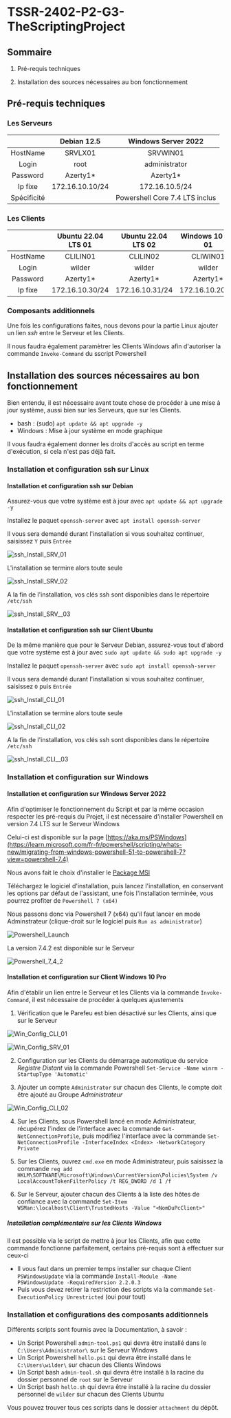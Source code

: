 # **TSSR-2402-P2-G3-TheScriptingProject**

## **Sommaire**

1) Pré-requis techniques

2) Installation des sources nécessaires au bon fonctionnement

## **Pré-requis techniques**

### **Les Serveurs**

||Debian 12.5|Windows Server 2022|
|:-:|:-:|:-:|
|HostName|SRVLX01|SRVWIN01|
|Login|root|administrator|
|Password|Azerty1*|Azerty1*|
|Ip fixe|172.16.10.10/24|172.16.10.5/24|
|Spécificité||Powershell Core 7.4 LTS inclus|

### **Les Clients**

||Ubuntu 22.04 LTS 01|Ubuntu 22.04 LTS 02| Windows 10 Pro 01|Windows 10 Pro 02|
|:-:|:-:|:-:|:-:|:-:|
|HostName|CLILIN01|CLILIN02|CLIWIN01|CLIWIN02|
|Login|wilder|wilder|wilder|wilder|
|Password|Azerty1*|Azerty1*|Azerty1*|Azerty1*|
|Ip fixe|172.16.10.30/24|172.16.10.31/24|172.16.10.20/24|172.16.10.21/24|

### **Composants additionnels**

Une fois les configurations faites, nous devons pour la partie Linux ajouter un lien _ssh_ entre le Serveur et les Clients.

Il nous faudra également paramètrer les Clients Windows afin d'autoriser la commande `Invoke-Command` du sscript Powershell

## **Installation des sources nécessaires au bon fonctionnement**

Bien entendu, il est nécessaire avant toute chose de procéder à une mise à jour système, aussi bien sur les Serveurs, que sur les Clients.

* bash : (sudo) `apt update && apt upgrade -y`
* Windows : Mise à jour système en mode graphique

Il vous faudra également donner les droits d'accès au script en terme d'exécution, si cela n'est pas déjà fait.

### **Installation et configuration ssh sur Linux**

#### **Installation et configuration ssh sur Debian**

Assurez-vous que votre système est à jour avec `apt update && apt upgrade -y`

Installez le paquet `openssh-server` avec `apt install openssh-server`

Il vous sera demandé durant l'installation si vous souhaitez continuer, saisissez `Y` puis `Entrée`

![ssh_Install_SRV_01](attachment/pics/ssh_Install_SRV_01.JPG)

L'installation se termine alors toute seule

![ssh_Install_SRV_02](attachment/pics/ssh_Install_SRV_02.JPG)

A la fin de l'installation, vos clés ssh sont disponibles dans le répertoire `/etc/ssh`

![ssh_Install_SRV__03](attachment/pics/ssh_Install_SRV_03.JPG)

#### **Installation et configuration ssh sur Client Ubuntu**

De la même manière que pour le Serveur Debian, assurez-vous tout d'abord que votre système est à jour avec `sudo apt update && sudo apt upgrade -y`

Installez le paquet `openssh-server` avec `sudo apt install openssh-server`

Il vous sera demandé durant l'installation si vous souhaitez continuer, saisissez `O` puis `Entrée`

![ssh_Install_CLI_01](attachment/pics/ssh_Install_CLI_01.JPG)

L'installation se termine alors toute seule

![ssh_Install_CLI_02](attachment/pics/ssh_Install_CLI_02.JPG)

A la fin de l'installation, vos clés ssh sont disponibles dans le répertoire `/etc/ssh`

![ssh_Install_CLI__03](attachment/pics/ssh_Install_CLI_03.JPG)

### **Installation et configuration sur Windows**

#### **Installation et configuration sur Windows Server 2022**

Afin d'optimiser le fonctionnement du Script et par la même occasion respecter les pré-requis du Projet, il est nécessaire d'installer Powershell en version 7.4 LTS sur le Serveur Windows

Celui-ci est disponible sur la page [https://aka.ms/PSWindows](https://learn.microsoft.com/fr-fr/powershell/scripting/whats-new/migrating-from-windows-powershell-51-to-powershell-7?view=powershell-7.4)

Nous avons fait le choix d'installer le [Package MSI](https://learn.microsoft.com/fr-fr/powershell/scripting/install/installing-powershell-on-windows?view=powershell-7.4#msi)

Téléchargez le logiciel d'installation, puis lancez l'installation, en conservant les options par défaut de l'assistant, une fois l'installation terminée, vous pourrez profiter de `Powershell 7 (x64)`

Nous passons donc via Powershell 7 (x64) qu'il faut lancer en mode Adminstrateur (clique-droit sur le logiciel puis `Run as administrator`)

![Powershell_Launch](attachment/pics/Powershell_Launch.JPG)

La version 7.4.2 est disponible sur le Serveur

![Powershell_7_4_2](attachment/pics/Powershell_7_4_2.JPG)

#### **Installation et configuration sur Client Windows 10 Pro**

Afin d'établir un lien entre le Serveur et les Clients via la commande `Invoke-Command`, il est nécessaire de procéder à quelques ajustements

1) Vérification que le Parefeu est bien désactivé sur les Clients, ainsi que sur le Serveur

![Win_Config_CLI_01](attachment/pics/Win_Config_CLI_01.JPG)

![Win_Config_SRV_01](attachment/pics/Win_Config_SRV_01.JPG)

2) Configuration sur les Clients du démarrage automatique du service _Registre Distant_ via la commande Powershell `Set-Service -Name winrm -StartupType 'Automatic'`

3) Ajouter un compte `Administrator` sur chacun des Clients, le compte doit être ajouté au Groupe _Administrateur_

![Win_Config_CLI_02](attachment/pics/Win_Config_CLI_02.JPG)

4) Sur les Clients, sous Powershell lancé en mode Administrateur, récupérez l'index de l'interface avec la commande `Get-NetConnectionProfile`, puis modifiez l'interface avec la commande `Set-NetConnectionProfile -InterfaceIndex <Index> -NetworkCategory Private`

5) Sur les Clients, ouvrez `cmd.exe` en mode Administrateur, puis saisissez la commande `reg add HKLM\SOFTWARE\Microsoft\Windows\CurrentVersion\Policies\System /v LocalAccountTokenFilterPolicy /t REG_DWORD /d 1 /f`

6) Sur le Serveur, ajouter chacun des Clients à la liste des hôtes de confiance avec la commande `Set-Item WSMan:\localhost\Client\TrustedHosts -Value "<NomDuPcClient>"`

##### Installation complémentaire sur les Clients Windows

Il est possible via le script de mettre à jour les Clients, afin que cette commande fonctionne parfaitement, certains pré-requis sont à effectuer sur ceux-ci

* Il vous faut dans un premier temps installer sur chaque Client `PSWindowsUpdate` via la commande `Install-Module -Name PSWindowsUpdate -RequiredVersion 2.2.0.3`
* Puis vous devez retirer la restriction des scripts via la commande `Set-ExecutionPolicy Unrestricted` (oui pour tout)

### **Installation et configurations des composants additionnels**

Différents scripts sont fournis avec la Documentation, à savoir :
* Un Script Powershell `admin-tool.ps1` qui devra être installé dans le `C:\Users\Administrator\` sur le Serveur Windows
* Un Script Powershell `hello.ps1` qui devra être installé dans le `C:\Users\wilder\` sur chacun des Clients Windows
* Un Script bash `admin-tool.sh` qui devra être installé à la racine du dossier personnel de `root` sur le Serveur
* Un Script bash `hello.sh` qui devra être installé à la racine du dossier personnel de `wilder` sur chacun des Clients Ubuntu

Vous pouvez trouver tous ces scripts dans le dossier `attachment` du dépôt.
